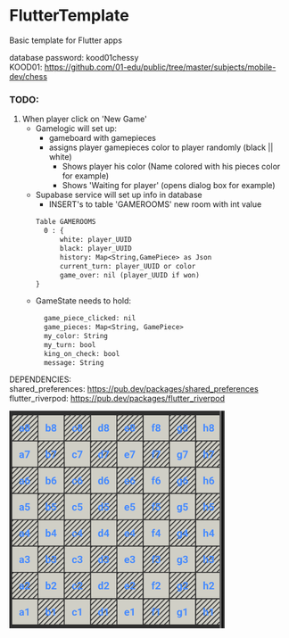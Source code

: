 # FlutterTemplate
Basic template for Flutter apps

database password: kood01chessy <br>
KOOD01: https://github.com/01-edu/public/tree/master/subjects/mobile-dev/chess

### TODO:
1. When player click on 'New Game'
    * Gamelogic will set up:
      * gameboard with gamepieces
      * assigns player gamepieces color to player randomly (black || white)
        * Shows player his color (Name colored with his pieces color for example)
        * Shows 'Waiting for player' (opens dialog box for example)
    * Supabase service will set up info in database
      * INSERT's to table 'GAMEROOMS' new room with int value
      ````
      Table GAMEROOMS
        0 : { 
            white: player_UUID
            black: player_UUID
            history: Map<String,GamePiece> as Json
            current_turn: player_UUID or color 
            game_over: nil (player_UUID if won)
      }
      ````
    * GameState needs to hold:
      ````
        game_piece_clicked: nil
        game_pieces: Map<String, GamePiece>
        my_color: String
        my_turn: bool
        king_on_check: bool
        message: String
      ````
      

DEPENDENCIES:<br>
shared_preferences: https://pub.dev/packages/shared_preferences <br>
flutter_riverpod: https://pub.dev/packages/flutter_riverpod <br>

![img.png](img.png)
